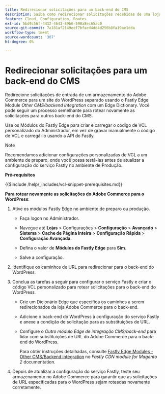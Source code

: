 ```yaml
---
title: Redirecionar solicitações para um back-end do CMS
description: Saiba como redirecionar solicitações recebidas de uma loja do Adobe Commerce para um site do WordPress separado usando o módulo Fastly edge.
feature: Cloud, Configuration, Routes
exl-id: 5bd9c56f-4412-4643-89b6-590a8ec65ac0
source-git-commit: 7a181af2149eef7bfaed4dd4d256b8fa19ae1dda
workflow-type: tm+mt
source-wordcount: '307'
ht-degree: 0%

---
```


# Redirecionar solicitações para um back-end do CMS

Redirecione solicitações de entrada de um armazenamento do Adobe Commerce para um site do WordPress separado usando o Fastly Edge Module _Other CMS/backend integration_ com um Edge Dictionary. Você pode seguir um processo semelhante para rotear novamente as solicitações para outros back-end do CMS.

Use os Módulos do Fastly Edge para criar e carregar o código de VCL personalizado do Administrador, em vez de gravar manualmente o código de VCL e carregá-lo usando a API do Fastly.

>[!NOTE]
>
>Recomendamos adicionar configurações personalizadas de VCL a um ambiente de preparo, onde você possa testá-las antes de atualizar a configuração do serviço Fastly no ambiente de Produção.

**Pré-requisitos**

{{$include /help/_includes/vcl-snippet-prerequisites.md}}

**Para rotear novamente as solicitações do Adobe Commerce para o WordPress**:

1. Ative os módulos Fastly Edge no ambiente de preparo ou produção.

   - Faça logon no Administrador.

   - Navegue até **Lojas** > Configurações > **Configuração** > **Avançado** > **Sistema** > **Cache de Página Inteira** > **Configuração Rápida** > **Configuração Avançada**.

   - Defina o valor de **Módulos do Fastly Edge** para **Sim**.

   - Salve a configuração.

1. Identifique os caminhos de URL para redirecionar para o back-end do WordPress.

1. Conclua as tarefas a seguir para configurar o serviço Fastly e criar o código VCL personalizado para rotear solicitações para o back-end do WordPress.

   - Crie um Dicionário Edge que especifica os caminhos a serem redirecionados da loja Adobe Commerce para o back-end.

   - Adicione o back-end do WordPress à configuração do serviço Fastly e anexe a condição de solicitação para as substituições de URL.

   - Configure o _Outro módulo Edge de integração CMS/back-end_ para lidar com substituições de URL do Adobe Commerce para o back-end do WordPress.

     Para obter instruções detalhadas, consulte [Fastly Edge Modules - Other CMS/Backend integration](https://github.com/fastly/fastly-magento2/blob/master/Documentation/Guides/Edge-Modules/EDGE-MODULE-OTHER-CMS-INTEGRATION.md) no _Fastly CDN module for Magento 2_ documentation.

1. Depois de atualizar a configuração do serviço Fastly, teste seu armazenamento no Adobe Commerce para garantir que as solicitações de URL especificadas para o WordPress sejam roteadas novamente corretamente.
